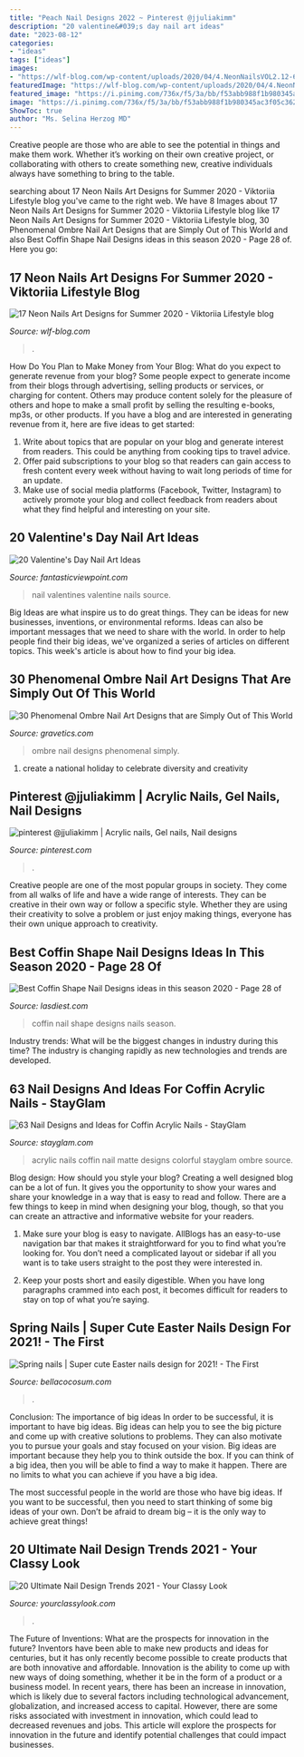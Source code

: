 ```yaml
---
title: "Peach Nail Designs 2022 ~ Pinterest @jjuliakimm"
description: "20 valentine&#039;s day nail art ideas"
date: "2023-08-12"
categories:
- "ideas"
tags: ["ideas"]
images:
- "https://wlf-blog.com/wp-content/uploads/2020/04/4.NeonNailsVOL2.12-683x1024.jpg"
featuredImage: "https://wlf-blog.com/wp-content/uploads/2020/04/4.NeonNailsVOL2.12-683x1024.jpg"
featured_image: "https://i.pinimg.com/736x/f5/3a/bb/f53abb988f1b980345ac3f05c36248fc.jpg"
image: "https://i.pinimg.com/736x/f5/3a/bb/f53abb988f1b980345ac3f05c36248fc.jpg"
ShowToc: true
author: "Ms. Selina Herzog MD"
---
```



Creative people are those who are able to see the potential in things and make them work. Whether it’s working on their own creative project, or collaborating with others to create something new, creative individuals always have something to bring to the table.

	

		
searching about 17 Neon Nails Art Designs for Summer 2020 - Viktoriia Lifestyle blog you've came to the right web. We have 8 Images about 17 Neon Nails Art Designs for Summer 2020 - Viktoriia Lifestyle blog like 17 Neon Nails Art Designs for Summer 2020 - Viktoriia Lifestyle blog, 30 Phenomenal Ombre Nail Art Designs that are Simply Out of This World and also Best Coffin Shape Nail Designs ideas in this season 2020 - Page 28 of. Here you go:
		
    
## 17 Neon Nails Art Designs For Summer 2020 - Viktoriia Lifestyle Blog

<img loading=lazy src="https://wlf-blog.com/wp-content/uploads/2020/04/4.NeonNailsVOL2.12-683x1024.jpg" onerror="this.onerror=null;this.src='https://tse1.mm.bing.net/th?id=OIP.wTw4gd7pXwjVXLi4NVwZ9gHaLG&amp;pid=15.1';" alt="17 Neon Nails Art Designs for Summer 2020 - Viktoriia Lifestyle blog">

_Source: wlf-blog.com_

>. 

	

How Do You Plan to Make Money from Your Blog: What do you expect to generate revenue from your blog?
Some people expect to generate income from their blogs through advertising, selling products or services, or charging for content. Others may produce content solely for the pleasure of others and hope to make a small profit by selling the resulting e-books, mp3s, or other products. If you have a blog and are interested in generating revenue from it, here are five ideas to get started: 
1. Write about topics that are popular on your blog and generate interest from readers. This could be anything from cooking tips to travel advice.
2. Offer paid subscriptions to your blog so that readers can gain access to fresh content every week without having to wait long periods of time for an update.
3. Make use of social media platforms (Facebook, Twitter, Instagram) to actively promote your blog and collect feedback from readers about what they find helpful and interesting on your site.

    
## 20 Valentine&#039;s Day Nail Art Ideas

<img loading=lazy src="http://www.fantasticviewpoint.com/wp-content/uploads/2014/02/Valentines-Nails-7.jpg" onerror="this.onerror=null;this.src='https://tse2.mm.bing.net/th?id=OIP.18SMYUflc5JVD9rm4NZnEgHaJ7&amp;pid=15.1';" alt="20 Valentine&#039;s Day Nail Art Ideas">

_Source: fantasticviewpoint.com_

>nail valentines valentine nails source. 

	

Big Ideas are what inspire us to do great things. They can be ideas for new businesses, inventions, or environmental reforms. Ideas can also be important messages that we need to share with the world. In order to help people find their big ideas, we've organized a series of articles on different topics. This week's article is about how to find your big idea.

    
## 30 Phenomenal Ombre Nail Art Designs That Are Simply Out Of This World

<img loading=lazy src="https://www.gravetics.com/wp-content/uploads/2017/08/Bronze-to-White-Ombre-Nail-Design.jpg" onerror="this.onerror=null;this.src='https://tse3.mm.bing.net/th?id=OIP.SM6SOKDONImLGyP2sJKDMQHaLH&amp;pid=15.1';" alt="30 Phenomenal Ombre Nail Art Designs that are Simply Out of This World">

_Source: gravetics.com_

>ombre nail designs phenomenal simply. 

	

1. create a national holiday to celebrate diversity and creativity

    
## Pinterest @jjuliakimm | Acrylic Nails, Gel Nails, Nail Designs

<img loading=lazy src="https://i.pinimg.com/736x/f5/3a/bb/f53abb988f1b980345ac3f05c36248fc.jpg" onerror="this.onerror=null;this.src='https://tse4.mm.bing.net/th?id=OIP.wtOpCxVMBJFF2RaTeR1OLQHaNa&amp;pid=15.1';" alt="pinterest @jjuliakimm | Acrylic nails, Gel nails, Nail designs">

_Source: pinterest.com_

>. 

	

Creative people are one of the most popular groups in society. They come from all walks of life and have a wide range of interests. They can be creative in their own way or follow a specific style. Whether they are using their creativity to solve a problem or just enjoy making things, everyone has their own unique approach to creativity.

    
## Best Coffin Shape Nail Designs Ideas In This Season 2020 - Page 28 Of

<img loading=lazy src="https://www.lasdiest.com/wp-content/uploads/2020/03/jq_nails_54045019_256560591886427_7105299257492664633_n.jpg" onerror="this.onerror=null;this.src='https://tse3.mm.bing.net/th?id=OIP.LVJq6v90CctdocvEpFu7AAHaL4&amp;pid=15.1';" alt="Best Coffin Shape Nail Designs ideas in this season 2020 - Page 28 of">

_Source: lasdiest.com_

>coffin nail shape designs nails season. 

	

Industry trends: What will be the biggest changes in industry during this time?
The industry is changing rapidly as new technologies and trends are developed.

    
## 63 Nail Designs And Ideas For Coffin Acrylic Nails - StayGlam

<img loading=lazy src="https://stayglam.com/wp-content/uploads/2019/06/Colorful-Matte-Coffin-Acrylic-Nails.jpg" onerror="this.onerror=null;this.src='https://tse3.mm.bing.net/th?id=OIP.C4RNywRqUDEpNZBmk2wQcAHaLH&amp;pid=15.1';" alt="63 Nail Designs and Ideas for Coffin Acrylic Nails - StayGlam">

_Source: stayglam.com_

>acrylic nails coffin nail matte designs colorful stayglam ombre source. 

	

Blog design: How should you style your blog?
Creating a well designed blog can be a lot of fun. It gives you the opportunity to show your wares and share your knowledge in a way that is easy to read and follow. There are a few things to keep in mind when designing your blog, though, so that you can create an attractive and informative website for your readers.
1. Make sure your blog is easy to navigate. AllBlogs has an easy-to-use navigation bar that makes it straightforward for you to find what you’re looking for. You don’t need a complicated layout or sidebar if all you want is to take users straight to the post they were interested in.

2. Keep your posts short and easily digestible. When you have long paragraphs crammed into each post, it becomes difficult for readers to stay on top of what you’re saying.

    
## Spring Nails | Super Cute Easter Nails Design For 2021! - The First

<img loading=lazy src="https://bellacocosum.com/wp-content/uploads/2021/03/4-6.jpg" onerror="this.onerror=null;this.src='https://tse3.mm.bing.net/th?id=OIP.zZ9ZBkQBIYrBKqO2vCD6XwHaJD&amp;pid=15.1';" alt="Spring nails | Super cute Easter nails design for 2021! - The First">

_Source: bellacocosum.com_

>. 

	

Conclusion: The importance of big ideas
In order to be successful, it is important to have big ideas. Big ideas can help you to see the big picture and come up with creative solutions to problems. They can also motivate you to pursue your goals and stay focused on your vision.
Big ideas are important because they help you to think outside the box. If you can think of a big idea, then you will be able to find a way to make it happen. There are no limits to what you can achieve if you have a big idea.

The most successful people in the world are those who have big ideas. If you want to be successful, then you need to start thinking of some big ideas of your own. Don’t be afraid to dream big – it is the only way to achieve great things!

    
## 20 Ultimate Nail Design Trends 2021 - Your Classy Look

<img loading=lazy src="https://yourclassylook.com/wp-content/uploads/2021/03/IMG_2701.jpg" onerror="this.onerror=null;this.src='https://tse1.mm.bing.net/th?id=OIP.9NZu5OmKoW9mqN2JblQDtQHaLG&amp;pid=15.1';" alt="20 Ultimate Nail Design Trends 2021 - Your Classy Look">

_Source: yourclassylook.com_

>. 

	

The Future of Inventions: What are the prospects for innovation in the future?
Inventors have been able to make new products and ideas for centuries, but it has only recently become possible to create products that are both innovative and affordable. Innovation is the ability to come up with new ways of doing something, whether it be in the form of a product or a business model. In recent years, there has been an increase in innovation, which is likely due to several factors including technological advancement, globalization, and increased access to capital. However, there are some risks associated with investment in innovation, which could lead to decreased revenues and jobs. This article will explore the prospects for innovation in the future and identify potential challenges that could impact businesses.

